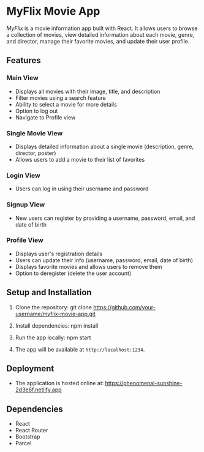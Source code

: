 # MyFlix Movie App

_MyFlix_ is a movie information app built with React. It allows users to browse a collection of movies, view detailed information about each movie, genre, and director, manage their favorite movies, and update their user profile.

## Features

### Main View
- Displays all movies with their image, title, and description
- Filter movies using a search feature
- Ability to select a movie for more details
- Option to log out
- Navigate to Profile view

### Single Movie View
- Displays detailed information about a single movie (description, genre, director, poster)
- Allows users to add a movie to their list of favorites

### Login View
- Users can log in using their username and password

### Signup View
- New users can register by providing a username, password, email, and date of birth

### Profile View
- Displays user's registration details
- Users can update their info (username, password, email, date of birth)
- Displays favorite movies and allows users to remove them
- Option to deregister (delete the user account)

## Setup and Installation

1. Clone the repository:
    git clone https://github.com/your-username/myflix-movie-app.git

2. Install dependencies:
    npm install

3. Run the app locally:
    npm start

4. The app will be available at `http://localhost:1234`.

## Deployment
- The application is hosted online at: https://phenomenal-sunshine-2d3e6f.netlify.app

## Dependencies
- React
- React Router
- Bootstrap
- Parcel
